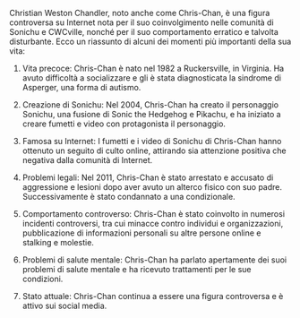 Christian Weston Chandler, noto anche come Chris-Chan, è una figura controversa su Internet nota per il suo coinvolgimento nelle comunità di Sonichu e CWCville, nonché per il suo comportamento erratico e talvolta disturbante. Ecco un riassunto di alcuni dei momenti più importanti della sua vita:

1.  Vita precoce: Chris-Chan è nato nel 1982 a Ruckersville, in Virginia. Ha avuto difficoltà a socializzare e gli è stata diagnosticata la sindrome di Asperger, una forma di autismo.
    
2.  Creazione di Sonichu: Nel 2004, Chris-Chan ha creato il personaggio Sonichu, una fusione di Sonic the Hedgehog e Pikachu, e ha iniziato a creare fumetti e video con protagonista il personaggio.
    
3.  Famosa su Internet: I fumetti e i video di Sonichu di Chris-Chan hanno ottenuto un seguito di culto online, attirando sia attenzione positiva che negativa dalla comunità di Internet.
    
4.  Problemi legali: Nel 2011, Chris-Chan è stato arrestato e accusato di aggressione e lesioni dopo aver avuto un alterco fisico con suo padre. Successivamente è stato condannato a una condizionale.
    
5.  Comportamento controverso: Chris-Chan è stato coinvolto in numerosi incidenti controversi, tra cui minacce contro individui e organizzazioni, pubblicazione di informazioni personali su altre persone online e stalking e molestie.
    
6.  Problemi di salute mentale: Chris-Chan ha parlato apertamente dei suoi problemi di salute mentale e ha ricevuto trattamenti per le sue condizioni.
    
7.  Stato attuale: Chris-Chan continua a essere una figura controversa e è attivo sui social media.